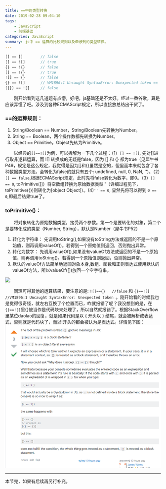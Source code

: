 ```yaml
---
title: ==中的类型转换
date: 2019-02-28 09:04:10
tags: 
    - JavaScript 
    - 前端基础
categories: JavaScript
summary: js中 == 运算的比较规则以及牵涉到的类型转换。
---
```


```js
[] == []        // false
[] == ![]       // true
{} == !{}       // false
[] == !{}       // true
![] == {}       // false  
{} == ![]       // VM1896:1 Uncaught SyntaxError: Unexpected token ==
({}) == ![]     // false   
``` 

&emsp;&emsp;刚开始看到这几道题有点懵，好吧，js基础还是不太好。经过一番谷歌，算是应该弄懂了吧。涉及到各种ECMAScript规定，所以直接放总结出干货了。    

### ==的运算规则：    
1. String/Boolean == Number，String/Boolean先转换为Number。    
2. String == Boolean，两个操作数都先转换为Number。   
3. Object == Primitive，Object先转为Primitive。


&emsp;&emsp;以经典的`[]==![]`为例，可以拆解为一下几个过程：（1）`[] == ![]`, 先对[]进行取非逻辑运算，而 ![] 转换成的无疑是false，因为 [] 和 {} 都为true（见犀牛书P49，规定是这么规定，我觉得是因为[]和{}虽然是空的，但里面本来就包含了各种数据类型方法。会转化为false的就只有五个: undefined, null, 0, NaN, '')。（2）`[] == false`,根据ECMAScript规定，此时先将false转化为数字，即0。（3）`[] == 0`, toPrimitive([]）将空数组转换为原始数据类型''（详细过程见下，toPrimitive({})则转化为[object Object]）。(4)`'' == 0`, 显然先将可以得到 `0 == 0`,即最后结果true了。

### toPrimitive()：
&emsp;&emsp;将对象转化为原始数据类型，接受两个参数。第一个是要转化的对象，第二个是要转化成的类型（Number, String），默认是Number（犀牛书P52）   
1. 转化为字符串： 先调用toString(),如果没有toString方法或返回的不是一个原始值，则再调用valueOf()。若得到一个原始值则返回，否则抛出异常。   
2. 转化为数字： 先调用valueOf(),如果没有valueOf方法或返回的不是一个原始值，则再调用toString()。若得到一个原始值则返回，否则抛出异常。
3. 默认的valueOf方法简单地返回对象本身,数组、函数和正则表达式使用默认的valueOf方法，所以valueOf([])放回一个空字符串。
  
 ![](1.png)  
	
&emsp;&emsp;同理可得其他的运算结果，要注意的是:
`![]=={}   //false`    和  `{}==![]   //VM1896:1 Uncaught SyntaxError: Unexpected token `。刚开始看的时候我也是觉得很奇怪，就左右互换了个位置而已，咋就报错了呢？我没想到的是，在`{}==![]`里{}被当作是代码块来处理了，所以自然就报错了。根据StackOverflow里某位daolao的回复，就是如果代码是以 { 开头以 } 结尾，就会被解析成表达式，否则就是代码块了，而以!开头的都会被认为是表达式。详情见下图：
 ![](==中的类型转换/2.png)  

---
本节完，如果有后续再另行补充。